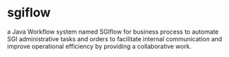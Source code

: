 sgiflow
=======

a Java Workflow system named SGIflow for business process to automate SGI administrative tasks and orders to facilitate internal communication and improve operational efficiency by providing a collaborative work.